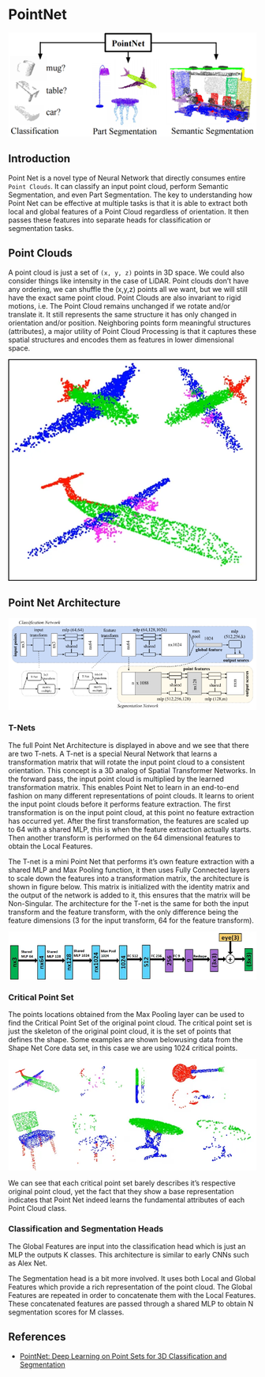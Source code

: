 # PointNet

<p align="center">
<img src="figs/teaser.png">
</p>

## Introduction

Point Net is a novel type of Neural Network that directly consumes entire `Point Clouds`. It can classify an input point cloud, perform Semantic Segmentation, and even Part Segmentation. The key to understanding how Point Net can be effective at multiple tasks is that it is able to extract both local and global features of a Point Cloud regardless of orientation. It then passes these features into separate heads for classification or segmentation tasks.

## Point Clouds

A point cloud is just a set of `(x, y, z)` points in 3D space. We could also consider things like intensity in the case of LiDAR. Point clouds don’t have any ordering, we can shuffle the (x,y,z) points all we want, but we will still have the exact same point cloud. Point Clouds are also invariant to rigid motions, i.e. The Point Cloud remains unchanged if we rotate and/or translate it. It still represents the same structure it has only changed in orientation and/or position. Neighboring points form meaningful structures (attributes), a major utility of Point Cloud Processing is that it captures these spatial structures and encodes them as features in lower dimensional space.

<img src="./figs/1_gAf6eQtvA6emRsAh5rEgYQ.webp">

## Point Net Architecture

<img src="./figs/point_net.png">

### T-Nets

The full Point Net Architecture is displayed in above and we see that there are two T-nets. A T-net is a special Neural Network that learns a transformation matrix that will rotate the input point cloud to a consistent orientation. This concept is a 3D analog of Spatial Transformer Networks. In the forward pass, the input point cloud is multiplied by the learned transformation matrix. This enables Point Net to learn in an end-to-end fashion on many different representations of point clouds. It learns to orient the input point clouds before it performs feature extraction. The first transformation is on the input point cloud, at this point no feature extraction has occurred yet. After the first transformation, the features are scaled up to 64 with a shared MLP, this is when the feature extraction actually starts. Then another transform is performed on the 64 dimensional features to obtain the Local Features.

The T-net is a mini Point Net that performs it’s own feature extraction with a shared MLP and Max Pooling function, it then uses Fully Connected layers to scale down the features into a transformation matrix, the architecture is shown in figure below. This matrix is initialized with the identity matrix and the output of the network is added to it, this ensures that the matrix will be Non-Singular. The architecture for the T-net is the same for both the input transform and the feature transform, with the only difference being the feature dimensions (3 for the input transform, 64 for the feature transform).

<img src="./figs/1_THOgzFqA6m4c8v-zSQCd6Q.webp">

### Critical Point Set

The points locations obtained from the Max Pooling layer can be used to find the Critical Point Set of the original point cloud. The critical point set is just the skeleton of the original point cloud, it is the set of points that defines the shape. Some examples are shown belowusing data from the Shape Net Core data set, in this case we are using 1024 critical points.

<img src="./figs/1_u8ExXERvi7W24_6_PcZ13w.webp">

We can see that each critical point set barely describes it’s respective original point cloud, yet the fact that they show a base representation indicates that Point Net indeed learns the fundamental attributes of each Point Cloud class.

### Classification and Segmentation Heads

The Global Features are input into the classification head which is just an MLP the outputs K classes. This architecture is similar to early CNNs such as Alex Net.

The Segmentation head is a bit more involved. It uses both Local and Global Features which provide a rich representation of the point cloud. The Global Features are repeated in order to concatenate them with the Local Features. These concatenated features are passed through a shared MLP to obtain N segmentation scores for M classes.

## References

- [PointNet: Deep Learning on Point Sets for 3D Classification and Segmentation](https://github.com/charlesq34/pointnet)
